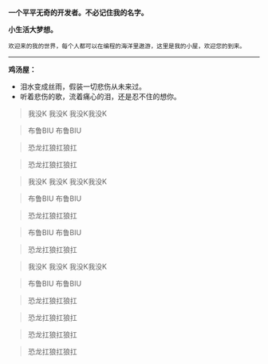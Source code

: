 **一个平平无奇的开发者。不必记住我的名字。**

**小生活大梦想。**

	欢迎来的我的世界，每个人都可以在编程的海洋里遨游，这里是我的小屋，欢迎您的到来。

------------

**鸡汤屋：**
- 泪水变成丝雨，假装一切悲伤从未来过。
- 听着悲伤的歌，流着痛心的泪，还是忍不住的想你。

>  我没K  我没K   我没K我没K

>  布鲁BIU 布鲁BIU

>  恐龙扛狼扛狼扛

>   恐龙扛狼扛狼扛

>  我没K  我没K  我没K我没K

>  布鲁BIU 布鲁BIU

>   恐龙扛狼扛狼扛

>  布鲁BIU 布鲁BIU

>   恐龙扛狼扛狼扛

>  我没K  我没K  我没K我没K

>  布鲁BIU 布鲁BIU

>  恐龙扛狼扛狼扛

>  恐龙扛狼扛狼扛

>  恐龙扛狼扛狼扛

>  恐龙扛狼扛狼扛
